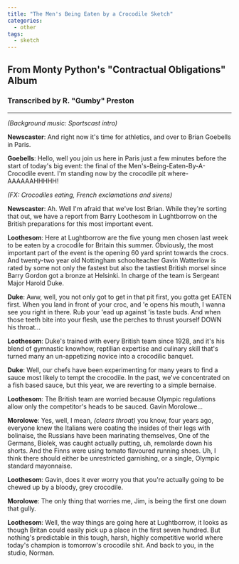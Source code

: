 ```yaml
---
title: "The Men's Being Eaten by a Crocodile Sketch"
categories:
  - other
tags:
  - sketch
---
```


## From Monty Python's "Contractual Obligations" Album
### Transcribed by R. "Gumby" Preston

---

_(Background music: Sportscast intro)_

**Newscaster**: And right now it's time for athletics, and over to Brian Goebells in Paris.

**Goebells**: Hello, well you join us here in Paris just a few minutes before the start of today's big event: the final of the Men's-Being-Eaten-By-A-Crocodile event. I'm standing now by the crocodile pit where-AAAAAAHHHHH!

_(FX: Crocodiles eating, French exclamations and sirens)_

**Newscaster**: Ah. Well I'm afraid that we've lost Brian. While they're sorting that out, we have a report from Barry Loothesom in Lughtborrow on the British preparations for this most important event.

**Loothesom**: Here at Lughtborrow are the five young men chosen last week to be eaten by a crocodile for Britain this summer. Obviously, the most important part of the event is the opening 60 yard sprint towards the crocs.	And twenty-two year old Nottingham schoolteacher Gavin Watterlow is rated by some not only the fastest but also the tastiest British morsel since Barry Gordon got a bronze at Helsinki. In charge of the team is Sergeant Major Harold Duke.

**Duke**: Aww, well, you not only got to get in that pit first, you gotta get EATEN first. When you land in front of your croc, and 'e opens his mouth, I wanna see you right in there.	Rub your 'ead up against 'is taste buds. And when those teeth bite into your flesh, use the perches to thrust yourself DOWN his throat...

**Loothesom**: Duke's trained with every British team since 1928, and it's his blend of gymnastic knowhow, reptilian expertise and culinary skill that's turned many an un-appetizing novice into a crocodilic banquet.

**Duke**: Well, our chefs have been experimenting for many years to find a sauce most likely to tempt the crocodile. In the past, we've concentrated on a fish based sauce, but this year, we are reverting to a simple bernaise.

**Loothesom**: The British team are worried because Olympic regulations allow only the competitor's heads to be sauced. Gavin Morolowe...

**Morolowe**: Yes, well, I mean, _(clears throat)_ you know, four years ago, everyone knew the Italians were coating the insides of their legs with bolinaise, the Russians have been marinating themselves, One of the Germans, Biolek, was caught actually putting, uh, remolarde down his shorts. And the Finns were using tomato flavoured running shoes. Uh, I think there should either be unrestricted garnishing, or a single, Olympic standard mayonnaise.

**Loothesom**: Gavin, does it ever worry you that you're actually going to be chewed up by a bloody, grey crocodile.

**Morolowe**: The only thing that worries me, Jim, is being the first one down that gully.

**Loothesom**: Well, the way things are going here at Lughtborrow, it looks as though Britan could easily pick up a place in the first seven hundred. But nothing's predictable in this tough, harsh, highly competitive world where today's champion is tomorrow's crocodile shit. And back to you, in the studio, Norman.